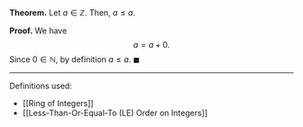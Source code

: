 **Theorem.** Let $a\in \mathbb{Z}$. Then, $a\leq a$.

**Proof.** We have $$a=a+0.$$Since $0\in \mathbb{N}$, by definition $a\leq a$. $\blacksquare$
***
Definitions used:
- [[Ring of Integers]]
- [[Less-Than-Or-Equal-To (LE) Order on Integers]]